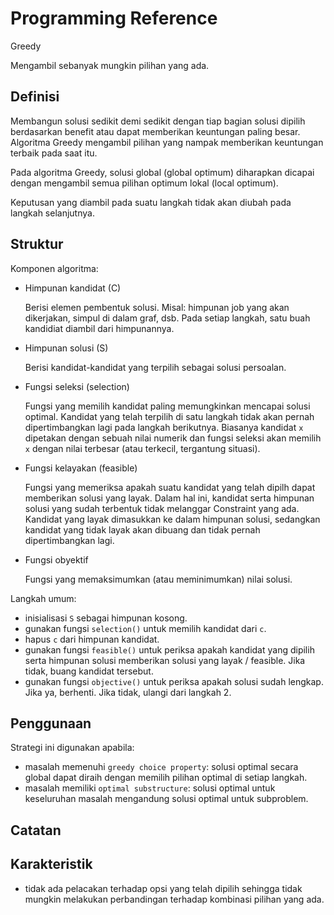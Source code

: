 # Programming Reference

Greedy

Mengambil sebanyak mungkin pilihan yang ada.

## Definisi

Membangun solusi sedikit demi sedikit dengan tiap bagian solusi dipilih berdasarkan benefit atau dapat memberikan keuntungan paling besar. Algoritma Greedy mengambil pilihan yang nampak memberikan keuntungan terbaik pada saat itu.

Pada algoritma Greedy, solusi global (global optimum) diharapkan dicapai dengan mengambil semua pilihan optimum lokal (local optimum).

Keputusan yang diambil pada suatu langkah tidak akan diubah pada langkah selanjutnya.

## Struktur

Komponen algoritma:

- Himpunan kandidat (C)

    Berisi elemen pembentuk solusi. Misal: himpunan job yang akan dikerjakan, simpul di dalam graf, dsb. Pada setiap langkah, satu buah kandidiat diambil dari  himpunannya.

- Himpunan solusi (S)

    Berisi kandidat-kandidat yang terpilih sebagai solusi persoalan.

- Fungsi seleksi (selection)

    Fungsi yang memilih kandidat paling memungkinkan mencapai solusi optimal. Kandidat yang telah terpilih di satu langkah tidak akan pernah dipertimbangkan lagi pada langkah berikutnya. Biasanya kandidat `x` dipetakan dengan sebuah nilai numerik dan fungsi seleksi akan memilih `x` dengan nilai terbesar (atau terkecil, tergantung situasi).

- Fungsi kelayakan (feasible)

    Fungsi yang memeriksa apakah suatu kandidat yang telah dipilh dapat memberikan solusi yang layak. Dalam hal ini, kandidat serta himpunan solusi yang sudah terbentuk tidak melanggar Constraint yang ada. Kandidat yang layak dimasukkan ke dalam himpunan solusi, sedangkan kandidat yang tidak layak akan dibuang dan tidak pernah dipertimbangkan lagi.

- Fungsi obyektif

    Fungsi yang memaksimumkan (atau meminimumkan) nilai solusi.

Langkah umum:

- inisialisasi `S` sebagai himpunan kosong.
- gunakan fungsi `selection()` untuk memilih kandidat dari `c`.
- hapus `c` dari himpunan kandidat.
- gunakan fungsi `feasible()` untuk periksa apakah kandidat yang dipilih serta himpunan solusi memberikan solusi yang layak / feasible. Jika tidak, buang kandidat tersebut.
- gunakan fungsi `objective()` untuk periksa apakah solusi sudah lengkap. Jika ya, berhenti. Jika tidak, ulangi dari langkah 2.

## Penggunaan

Strategi ini digunakan apabila:

* masalah memenuhi `greedy choice property`: solusi optimal secara global dapat diraih dengan memilih pilihan optimal di setiap langkah.
* masalah memiliki `optimal substructure`: solusi optimal untuk keseluruhan masalah mengandung solusi optimal untuk subproblem.

## Catatan

## Karakteristik

* tidak ada pelacakan terhadap opsi yang telah dipilih sehingga tidak mungkin melakukan perbandingan terhadap kombinasi pilihan yang ada.